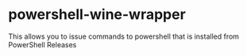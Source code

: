 # powershell-wine-wrapper
This allows you to issue commands to powershell that is installed from PowerShell Releases
